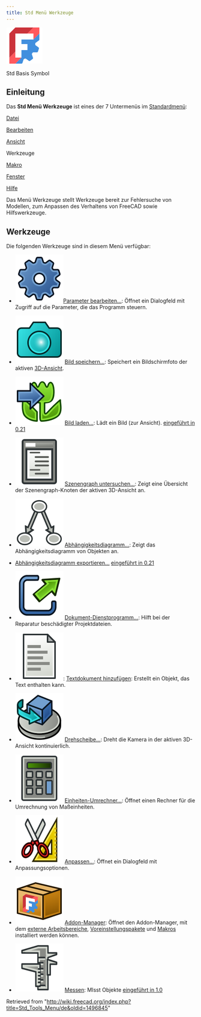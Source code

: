 ```yaml
---
title: Std Menü Werkzeuge
---
```


![](/src/assets/images/Freecad.svg)

Std Basis Symbol

## Einleitung

Das **Std Menü Werkzeuge** ist eines der 7 Untermenüs im [Standardmenü](/Standard_Menu/de "Standard Menu/de"):

[Datei](/Std_File_Menu/de "Std File Menu/de")

[Bearbeiten](/Std_Edit_Menu/de "Std Edit Menu/de")

[Ansicht](/Std_View_Menu/de "Std View Menu/de")

Werkzeuge

[Makro](/Std_Macro_Menu/de "Std Macro Menu/de")

[Fenster](/Std_Windows_Menu/de "Std Windows Menu/de")

[Hilfe](/Std_Help_Menu/de "Std Help Menu/de")

Das Menü Werkzeuge stellt Werkzeuge bereit zur Fehlersuche von Modellen, zum Anpassen des Verhaltens von FreeCAD sowie Hilfswerkzeuge.

## Werkzeuge

Die folgenden Werkzeuge sind in diesem Menü verfügbar:

- ![](/src/assets/images/Std_DlgParameter.svg)[Parameter bearbeiten...](/Std_DlgParameter/de "Std DlgParameter/de"): Öffnet ein Dialogfeld mit Zugriff auf die Parameter, die das Programm steuern.

- ![](/src/assets/images/Std_ViewScreenShot.svg) [Bild speichern...](/Std_ViewScreenShot/de "Std ViewScreenShot/de"): Speichert ein Bildschirmfoto der aktiven [3D-Ansicht](/3D_view/de "3D view/de").

- ![](/src/assets/images/Std_ViewLoadImage.svg) [Bild laden...](/Std_ViewLoadImage/de "Std ViewLoadImage/de"): Lädt ein Bild (zur Ansicht). [eingeführt in 0.21](/Release_notes_0.21/de "Release notes 0.21/de")

- ![](/src/assets/images/Std_SceneInspector.svg) [Szenengraph untersuchen...](/Std_SceneInspector/de "Std SceneInspector/de"): Zeigt eine Übersicht der Szenengraph-Knoten der aktiven 3D-Ansicht an.

- ![](/src/assets/images/Std_DependencyGraph.svg) [Abhängigkeitsdiagramm...](/Std_DependencyGraph/de "Std DependencyGraph/de"): Zeigt das Abhängigkeitsdiagramm von Objekten an.

* [Abhängigkeitsdiagramm exportieren...](/Std_ExportDependencyGraph/de "Std ExportDependencyGraph/de") [eingeführt in 0.21](/Release_notes_0.21/de "Release notes 0.21/de")

- ![](/src/assets/images/Std_ProjectUtil.svg) [Dokument-Dienstprogramm...](/Std_ProjectUtil/de "Std ProjectUtil/de"): Hilft bei der Reparatur beschädigter Projektdateien.

- ![](/src/assets/images/Std_TextDocument.svg): [Textdokument hinzufügen](/Std_TextDocument/de "Std TextDocument/de"): Erstellt ein Objekt, das Text enthalten kann.

- ![](/src/assets/images/Std_DemoMode.svg) [Drehscheibe...](/Std_DemoMode/de "Std DemoMode/de"): Dreht die Kamera in der aktiven 3D-Ansicht kontinuierlich.

- ![](/src/assets/images/Std_UnitsCalculator.svg) [Einheiten-Umrechner...](/Std_UnitsCalculator/de "Std UnitsCalculator/de"): Öffnet einen Rechner für die Umrechnung von Maßeinheiten.

- ![](/src/assets/images/Std_DlgCustomize.svg) [Anpassen...](/Std_DlgCustomize/de "Std DlgCustomize/de"): Öffnet ein Dialogfeld mit Anpassungsoptionen.

- ![](/src/assets/images/Std_AddonMgr.svg) [Addon-Manager](/Std_AddonMgr/de "Std AddonMgr/de"): Öffnet den Addon-Manager, mit dem [externe Arbeitsbereiche](/External_workbenches/de "External workbenches/de"), [Voreinstellungspakete](/Preference_Packs/de "Preference Packs/de") und [Makros](/Macros/de "Macros/de") installiert werden können.

- ![](/src/assets/images/Std_Measure.svg) [Messen](/Std_Measure/de "Std Measure/de"): MIsst Objekte [eingeführt in 1.0](/Release_notes_1.0/de "Release notes 1.0/de")

Retrieved from "<http://wiki.freecad.org/index.php?title=Std_Tools_Menu/de&oldid=1496845>"
